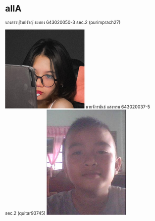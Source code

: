 # allA

นางสาวปุริมปรัชญ์ ธงทอง 643020050-3 sec.2 (purimprach27)

<img src="/media/392872510_1782580862178212_7235573361657890751_n.jpg" width="256" height="auto">
นายจักรพันธ์ แสงพรม 643020037-5 sec.2 (quitar93745)

<img src="/media/317362_104901099621074_1145792876_n.jpg" width="256" height="auto">
